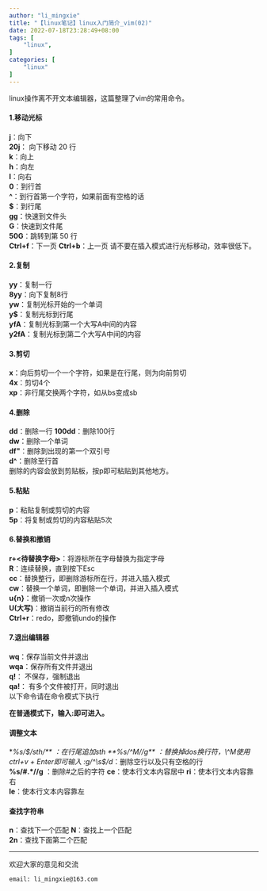 ```yaml
---
author: "li_mingxie"
title: "【linux笔记】linux入门简介_vim(02)"
date: 2022-07-18T23:28:49+08:00
tags: [
    "linux",
]
categories: [
    "linux"
]
---
```


linux操作离不开文本编辑器，这篇整理了vim的常用命令。<!--more-->  

#### 1.移动光标

**j**：向下  
**20j**： 向下移动 20 行  
**k**：向上  
**h**：向左  
**l**：向右  
**0**：到行首  
**^**：到行首第一个字符，如果前面有空格的话  
**$**：到行尾  
**gg**：快速到文件头  
**G**：快速到文件尾  
**50G**：跳转到第 50 行  
**Ctrl+f**：下一页
**Ctrl+b**：上一页
请不要在插入模式进行光标移动，效率很低下。  

#### 2.复制

**yy**：复制一行  
**8yy**：向下复制8行  
**yw**：复制光标开始的一个单词  
**y$**：复制光标到行尾  
**yfA**：复制光标到第一个大写A中间的内容  
**y2fA**：复制光标到第二个大写A中间的内容  

#### 3.剪切

**x**：向后剪切一个一个字符，如果是在行尾，则为向前剪切  
**4x**：剪切4个  
**xp**：非行尾交换两个字符，如从bs变成sb  

#### 4.删除

**dd**：删除一行
**100dd**：删除100行  
**dw**：删除一个单词  
**df"**：删除到出现的第一个双引号  
**d^**：删除至行首  
删除的内容会放到剪贴板，按p即可粘贴到其他地方。  

#### 5.粘贴

**p**：粘贴复制或剪切的内容  
**5p**：将复制或剪切的内容粘贴5次  

#### 6.替换和撤销

**r+<待替换字母>**：将游标所在字母替换为指定字母  
**R**：连续替换，直到按下Esc  
**cc**：替换整行，即删除游标所在行，并进入插入模式  
**cw**：替换一个单词，即删除一个单词，并进入插入模式  
**u{n}**：撤销一次或n次操作  
**U(大写)**：撤销当前行的所有修改  
**Ctrl+r**：redo，即撤销undo的操作  

#### 7.退出编辑器

**wq**：保存当前文件并退出  
**wqa**：保存所有文件并退出  
**q!**： 不保存，强制退出  
**qa!**： 有多个文件被打开，同时退出  
以下命令请在命令模式下执行  

**在普通模式下，输入:即可进入。**

#### 调整文本

**%s/$/sth/** ：在行尾追加sth  
**%s/^M//g** ：替换掉dos换行符，\^M使用ctrl+v + Enter即可输入  
:g/^\s$/d*：删除空行以及只有空格的行  
**%s/#.*//g** ：删除#之后的字符
**ce**：使本行文本内容居中
**ri**：使本行文本内容靠右  
**le**：使本行文本内容靠左  

#### 查找字符串

**n**：查找下一个匹配
**N**：查找上一个匹配  
**2n**：查找下面第二个匹配  

----------------------------------------------
欢迎大家的意见和交流

`email: li_mingxie@163.com`
